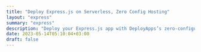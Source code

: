 ```yaml
---
title: "Deploy Express.js on Serverless, Zero Config Hosting"
layout: "express"
summary: "express"
description: "Deploy your Express.js app with DeployApps’s zero-configuration, serverless hosting platform. Get Started for Free and share your app in minutes!"
date: 2023-05-14T05:10:04+03:00
draft: false
---
```

